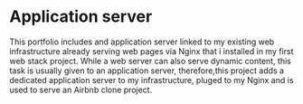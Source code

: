 <h1>Application server</h1>

This portfolio includes and application server linked to my existing web infrastructure already serving web pages via Nginx that i installed in my first web stack project. While a web server can also serve dynamic content, this task is usually given to an application server, therefore,this project adds a dedicated application server to my infrastructure, pluged to my Nginx and is used to serve an Airbnb clone project.
